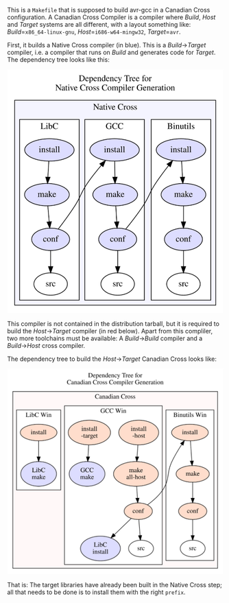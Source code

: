 This is a `Makefile` that is supposed to build avr-gcc in a
Canadian Cross configuration.  A Canadian Cross Compiler is a compiler where
*Build*, *Host* and *Target* systems are all different,
with a layout something like:
*Build*=`x86_64-linux-gnu`, *Host*=`i686-w64-mingw32`, *Target*=`avr`.

First, it builds a Native Cross compiler (in blue).
This is a *Build*&rarr;*Target* compiler, i.e. a compiler that runs on *Build*
and generates code for *Target*.  The dependency tree looks like this:

![Native Cross build dependencies](images/make-host.svg)

This compiler is not contained in the distribution tarball, but it is
required to build the *Host*&rarr;*Target* compiler (in red below).
Apart from this compliler, two more toolchains must be available:
A *Build*&rarr;*Build* compiler and a *Build*&rarr;*Host* cross compiler.

The dependency tree to build the *Host*&rarr;*Target* Canadian Cross
looks like:

![Canadian Cross build dependencies](images/make-canadian.svg)

That is: The target libraries have already been built in the Native Cross
step; all that needs to be done is to install them with the right `prefix`.

